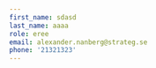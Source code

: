 ```yaml
---
first_name: sdasd
last_name: aaaa
role: eree
email: alexander.nanberg@strateg.se
phone: '21321323'
---
```


